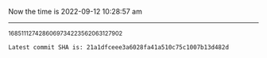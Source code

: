 Now the time is 2022-09-12 10:28:57 am

---

<small>1685111274286069734223562063127902</small>

```txt
Latest commit SHA is: 21a1dfceee3a6028fa41a510c75c1007b13d482d
```
